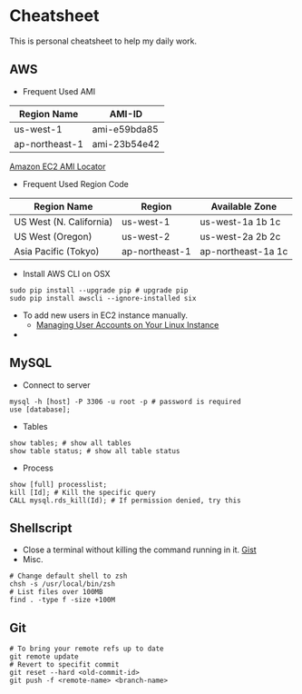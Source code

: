 # Cheatsheet

This is personal cheatsheet to help my daily work.

## AWS 

* Frequent Used AMI

| Region Name    | AMI-ID       |
| -------------- | ------------ |
| us-west-1      | ami-e59bda85 |
| ap-northeast-1 | ami-23b54e42 |

[Amazon EC2 AMI Locator](https://cloud-images.ubuntu.com/locator/ec2/)

* Frequent Used Region Code

| Region Name	            | Region	        | Available Zone        |
| ----------------------- | -------------- | --------------------- |
| US West (N. California) | us-west-1      | us-west-1a 1b 1c      |
| US West (Oregon)	       | us-west-2	     | us-west-2a 2b 2c      |
| Asia Pacific (Tokyo)	   | ap-northeast-1	| ap-northeast-1a 1c    |

* Install AWS CLI on OSX

```shellscript
sudo pip install --upgrade pip # upgrade pip
sudo pip install awscli --ignore-installed six 
```

* To add new users in EC2 instance manually.
  * [Managing User Accounts on Your Linux Instance](http://docs.aws.amazon.com/AWSEC2/latest/UserGuide/managing-users.html)
* 

## MySQL

* Connect to server

```
mysql -h [host] -P 3306 -u root -p # password is required
use [database];
```

* Tables

```
show tables; # show all tables
show table status; # show all table status
```

* Process

```
show [full] processlist;
kill [Id]; # Kill the specific query
CALL mysql.rds_kill(Id); # If permission denied, try this
```

## Shellscript

* Close a terminal without killing the command running in it. [Gist](https://gist.github.com/jonascheng/0c18b97378b3e375542538b77c1f2ec9)
* Misc.
```
# Change default shell to zsh
chsh -s /usr/local/bin/zsh
# List files over 100MB
find . -type f -size +100M
```

## Git

```
# To bring your remote refs up to date
git remote update
# Revert to specifit commit
git reset --hard <old-commit-id>
git push -f <remote-name> <branch-name>
```
